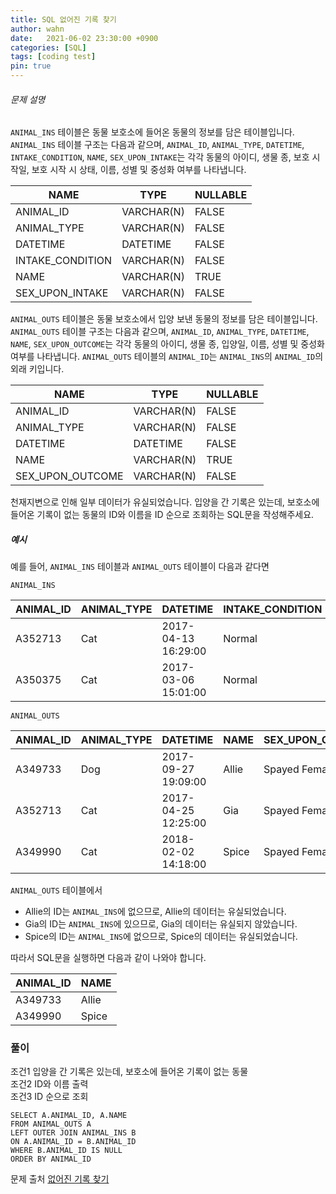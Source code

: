 ```yaml
---
title: SQL 없어진 기록 찾기
author: wahn
date:   2021-06-02 23:30:00 +0900
categories: [SQL]
tags: [coding test]
pin: true
---
```


###### 문제 설명
`ANIMAL_INS`  테이블은 동물 보호소에 들어온 동물의 정보를 담은 테이블입니다.  `ANIMAL_INS`  테이블 구조는 다음과 같으며,  `ANIMAL_ID`,  `ANIMAL_TYPE`,  `DATETIME`,  `INTAKE_CONDITION`,  `NAME`,  `SEX_UPON_INTAKE`는 각각 동물의 아이디, 생물 종, 보호 시작일, 보호 시작 시 상태, 이름, 성별 및 중성화 여부를 나타냅니다.  


|NAME|TYPE|NULLABLE|
|---|---|---|
|ANIMAL_ID|VARCHAR(N)|FALSE|
|ANIMAL_TYPE|VARCHAR(N)|FALSE|
|DATETIME|DATETIME|FALSE|
|INTAKE_CONDITION|VARCHAR(N)|FALSE|
|NAME|VARCHAR(N)|TRUE|
|SEX_UPON_INTAKE|VARCHAR(N)|FALSE|

`ANIMAL_OUTS`  테이블은 동물 보호소에서 입양 보낸 동물의 정보를 담은 테이블입니다.  `ANIMAL_OUTS`  테이블 구조는 다음과 같으며,  `ANIMAL_ID`,  `ANIMAL_TYPE`,  `DATETIME`,  `NAME`,  `SEX_UPON_OUTCOME`는 각각 동물의 아이디, 생물 종, 입양일, 이름, 성별 및 중성화 여부를 나타냅니다.  `ANIMAL_OUTS`  테이블의  `ANIMAL_ID`는  `ANIMAL_INS`의  `ANIMAL_ID`의 외래 키입니다.  


|NAME|TYPE|NULLABLE|
|---|---|---|
|ANIMAL_ID|VARCHAR(N)|FALSE|
|ANIMAL_TYPE|VARCHAR(N)|FALSE|
|DATETIME|DATETIME|FALSE|
|NAME|VARCHAR(N)|TRUE|
|SEX_UPON_OUTCOME|VARCHAR(N)|FALSE|


천재지변으로 인해 일부 데이터가 유실되었습니다. 입양을 간 기록은 있는데, 보호소에 들어온 기록이 없는 동물의 ID와 이름을 ID 순으로 조회하는 SQL문을 작성해주세요.  


##### 예시

예를 들어,  `ANIMAL_INS`  테이블과  `ANIMAL_OUTS`  테이블이 다음과 같다면

`ANIMAL_INS`  



|ANIMAL_ID|ANIMAL_TYPE|DATETIME|INTAKE_CONDITION|NAME|SEX_UPON_INTAKE|
|---|---|---|---|---|---|
|A352713|Cat|2017-04-13 16:29:00|Normal|Gia|Spayed Female|
|A350375|Cat|2017-03-06 15:01:00|Normal|Meo|Neutered Male|



`ANIMAL_OUTS`  


|ANIMAL_ID|ANIMAL_TYPE|DATETIME|NAME|SEX_UPON_OUTCOME|
|---|---|---|---|---|
|A349733|Dog|2017-09-27 19:09:00|Allie|Spayed Female|
|A352713|Cat|2017-04-25 12:25:00|Gia|Spayed Female|
|A349990|Cat|2018-02-02 14:18:00|Spice|Spayed Female|


`ANIMAL_OUTS`  테이블에서  


-   Allie의 ID는  `ANIMAL_INS`에 없으므로, Allie의 데이터는 유실되었습니다.
-   Gia의 ID는  `ANIMAL_INS`에 있으므로, Gia의 데이터는 유실되지 않았습니다.
-   Spice의 ID는  `ANIMAL_INS`에 없으므로, Spice의 데이터는 유실되었습니다.  


따라서 SQL문을 실행하면 다음과 같이 나와야 합니다.
  
  
|ANIMAL_ID|NAME|
|---|---|
|A349733|Allie|
|A349990|Spice|
 
  

  
### 풀이  


조건1 입양을 간 기록은 있는데, 보호소에 들어온 기록이 없는 동물  
조건2 ID와 이름 출력  
조건3 ID 순으로 조회  

```
SELECT A.ANIMAL_ID, A.NAME 
FROM ANIMAL_OUTS A
LEFT OUTER JOIN ANIMAL_INS B
ON A.ANIMAL_ID = B.ANIMAL_ID
WHERE B.ANIMAL_ID IS NULL
ORDER BY ANIMAL_ID
```


문제 출처 [없어진 기록 찾기]  

[없어진 기록 찾기]: https://programmers.co.kr/learn/courses/30/lessons/59042

 